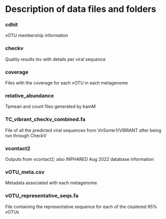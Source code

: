 # Description of data files and folders 

### cdhit
vOTU membership information

### checkv
Quality results tsv with details per viral sequence

### coverage
Files with the coverage for each vOTU in each metagenome

### relative_abundance
Tpmean and count files generated by bamM

### TC_vibrant_checkv_combined.fa
File of all the predicted viral sequences from VirSorter1/VIBRANT after being run through CheckV

### vcontact2
Outputs from vcontact2; also INPHARED Aug 2022 database information

### vOTU_meta.csv
Metadata associated with each metagenome

### vOTU_representative_seqs.fa
File containing the representative sequence for each of the clustered 95% vOTUs
